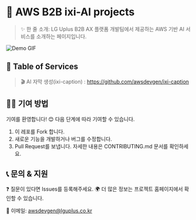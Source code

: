 # 📌 AWS B2B ixi-AI projects

> ✨ 한 줄 소개: LG Uplus B2B AX 플랫폼 개발팀에서 제공하는 AWS 기반 AI 서비스를 소개하는 페이지입니다. 

![Demo GIF](https://your-demo-url.com/demo.gif)  

## 📖 Table of Services
> 🎬 AI 자막 생성(ixi-caption) : https://github.com/awsdevgen/ixi-caption

## 👨‍💻 기여 방법
기여를 환영합니다! 😊
다음 단계에 따라 기여할 수 있습니다.

1. 이 레포를 Fork 합니다.
2. 새로운 기능을 개발하거나 버그를 수정합니다.
3. Pull Request를 보냅니다.
자세한 내용은 CONTRIBUTING.md 문서를 확인하세요.

## 📞 문의 & 지원
❓ 질문이 있다면 Issues를 등록해주세요.
🌍 더 많은 정보는 프로젝트 홈페이지에서 확인할 수 있습니다.

📧 이메일: awsdevgen@lguplus.co.kr
